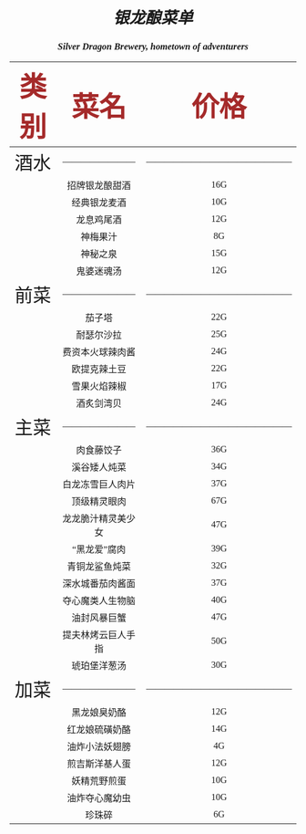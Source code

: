 # <font face="华文行楷" ><center>*银龙酿菜单*</center>
### <center><font face="Old English Text MT">*Silver Dragon Brewery, hometown of adventurers*</font></center>
<center>
    <font size=5 >
    
|<font size=8 color=#A52A2A>类别</font>|<font size=8 color=	#A52A2A>菜名</font> |<font size=8 color=	#A52A2A>价格</font> |
|:-----------:| :-----------: | :-----------: |
|<font size=6>酒水</font>|————————|————————————————|
||招牌银龙酿甜酒|16G|
||经典银龙麦酒|10G|
||龙息鸡尾酒|12G|
||神梅果汁|8G|
||神秘之泉|15G|
||鬼婆迷魂汤|12G|
|<font size=6>前菜</font>|————————|————————————————|
||茄子塔|22G|
||耐瑟尔沙拉|25G|
||费资本火球辣肉酱|24G|
||欧提克辣土豆|22G|
||雪果火焰辣椒|17G|
||酒炙剑湾贝|24G|
|<font size=6>主菜</font>|————————|————————————————|
||肉食藤饺子|36G|
||溪谷矮人炖菜|34G|
||白龙冻雪巨人肉片|37G|
||顶级精灵眼肉|67G|
||龙龙脆汁精灵美少女|47G|
||“黑龙爱”腐肉|39G|
||青铜龙鲨鱼炖菜|32G|
||深水城番茄肉酱面|37G|
||夺心魔类人生物脑|40G|
||油封风暴巨蟹|47G|
||提夫林烤云巨人手指|50G|
||琥珀堡洋葱汤|30G|
|<font size=6>加菜</font>|————————|————————————————|
||黑龙娘臭奶酪|12G|
||红龙娘硫磺奶酪|14G|
||油炸小法妖翅膀|4G|
||煎吉斯洋基人蛋|12G|
||妖精荒野煎蛋|10G|
||油炸夺心魔幼虫|10G|
||珍珠碎|6G|
</font>
</center> 
</font> 
